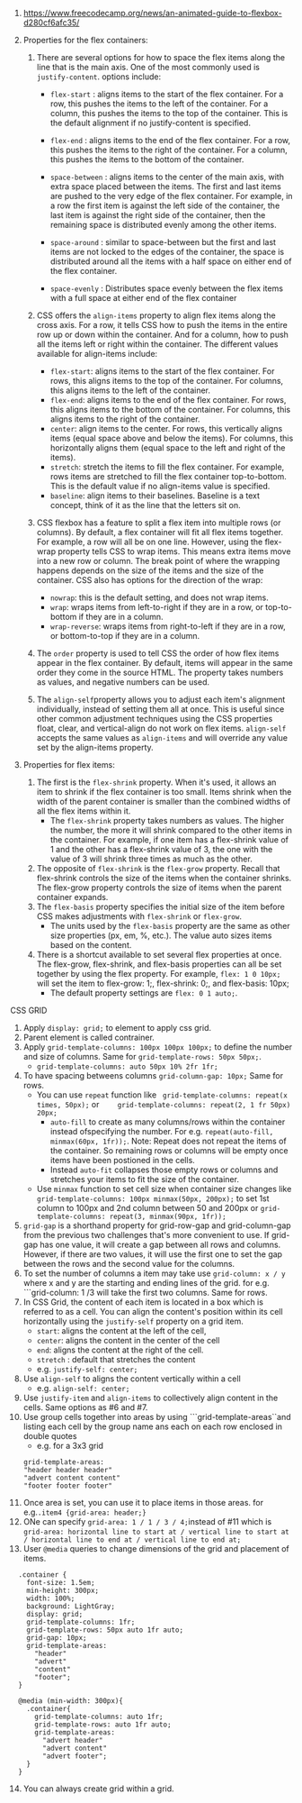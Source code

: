 
1. https://www.freecodecamp.org/news/an-animated-guide-to-flexbox-d280cf6afc35/

2. Properties for the flex containers:

    1. There are several options for how to space the flex items along the line that is the main axis. One of the most commonly used is ```justify-content```. options include:

        - ```flex-start```  : aligns items to the start of the flex container. For a row, this pushes the items to the left of the container. For a column, this pushes the items to the top of the container. This is the default alignment if no justify-content is specified.
        
        - ```flex-end```    : aligns items to the end of the flex container. For a row, this pushes the items to the right of the container. For a column, this pushes the items to the bottom of the container.
        - ```space-between```   : aligns items to the center of the main axis, with extra space placed between the items. The first and last items are pushed to the very edge of the flex container. For example, in a row the first item is against the left side of the container, the last item is against the right side of the container, then the remaining space is distributed evenly among the other items.
        - ```space-around```    : similar to space-between but the first and last items are not locked to the edges of the container, the space is distributed around all the items with a half space on either end of the flex container.
        - ```space-evenly```    : Distributes space evenly between the flex items with a full space at either end of the flex container


    2. CSS offers the ```align-items``` property to align flex items along the cross axis. For a row, it tells CSS how to push the items in the entire row up or down within the container. And for a column, how to push all the items left or right within the container. The different values available for align-items include:
        - ```flex-start```: aligns items to the start of the flex container. For rows, this aligns items to the top of the container. For columns, this aligns items to the left of the container.
        - ```flex-end```: aligns items to the end of the flex container. For rows, this aligns items to the bottom of the container. For columns, this aligns items to the right of the container.
        - ```center```: align items to the center. For rows, this vertically aligns items (equal space above and below the items). For columns, this horizontally aligns them (equal space to the left and right of the items).
        - ```stretch```: stretch the items to fill the flex container. For example, rows items are stretched to fill the flex container top-to-bottom. This is the default value if no align-items value is specified.
        - ```baseline```: align items to their baselines. Baseline is a text concept, think of it as the line that the letters sit on.

    3. CSS flexbox has a feature to split a flex item into multiple rows (or columns). By default, a flex container will fit all flex items together. For example, a row will all be on one line. However, using the flex-wrap property tells CSS to wrap items. This means extra items move into a new row or column. The break point of where the wrapping happens depends on the size of the items and the size of the container. CSS also has options for the direction of the wrap:


        - ```nowrap```: this is the default setting, and does not wrap items.
        - ```wrap```: wraps items from left-to-right if they are in a row, or top-to-bottom if they are in a column.
        - ```wrap-reverse```: wraps items from right-to-left if they are in a row, or bottom-to-top if they are in a column.
    4. The ```order``` property is used to tell CSS the order of how flex items appear in the flex container. By default, items will appear in the same order they come in the source HTML. The property takes numbers as values, and negative numbers can be used.
    5. The ```align-self```property allows you to adjust each item's alignment individually, instead of setting them all at once. This is useful since other common adjustment techniques using the CSS properties float, clear, and vertical-align do not work on flex items. ```align-self``` accepts the same values as ```align-items``` and will override any value set by the align-items property.
3. Properties for flex items:
    1. The first is the ```flex-shrink``` property. When it's used, it allows an item to shrink if the flex container is too small. Items shrink when the width of the parent container is smaller than the combined widths of all the flex items within it. 
        - The ```flex-shrink``` property takes numbers as values. The higher the number, the more it will shrink compared to the other items in the container. For example, if one item has a flex-shrink value of 1 and the other has a flex-shrink value of 3, the one with the value of 3 will shrink three times as much as the other.
    2. The opposite of ```flex-shrink``` is the ```flex-grow``` property. Recall that flex-shrink controls the size of the items when the container shrinks. The flex-grow property controls the size of items when the parent container expands.
    3. The ```flex-basis``` property specifies the initial size of the item before CSS makes adjustments with ```flex-shrink``` or ```flex-grow```. 
        - The units used by the ```flex-basis``` property are the same as other size properties (px, em, %, etc.). The value auto sizes items based on the content.
    4. There is a shortcut available to set several flex properties at once. The flex-grow, flex-shrink, and flex-basis properties can all be set together by using the flex property. For example, ```flex: 1 0 10px;``` will set the item to flex-grow: 1;, flex-shrink: 0;, and flex-basis: 10px;
        - The default property settings are ```flex: 0 1 auto;```.

CSS GRID
1. Apply ```display: grid;``` to element to apply css grid.
2. Parent element is called contrainer.
3. Apply ```grid-template-columns: 100px 100px 100px;``` to define the number and size of columns. Same for ```grid-template-rows: 50px 50px;```.
    - ```grid-template-columns: auto 50px 10% 2fr 1fr;```
4. To have spacing betweens columns ```grid-column-gap: 10px;``` Same for rows.
    - You can use ```repeat``` function like
    ``` grid-template-columns: repeat(x times, 50px);``` or ```    grid-template-columns: repeat(2, 1 fr 50px) 20px;```
        - ```auto-fill``` to create as many columns/rows within the container instead ofspecifying the number. For e.g. ```repeat(auto-fill, minmax(60px, 1fr));```. Note: Repeat does not repeat the items of the container. So remaining rows or columns will be empty once items have been postioned in the cells.
        - Instead ```auto-fit``` collapses those empty rows or columns and stretches your items to fit the size of the container.
    - Use ```minmax``` function to set cell size when container size changes like ```grid-template-columns: 100px minmax(50px, 200px);``` to set 1st column to 100px and 2nd column between 50 and 200px or ```grid-template-columns: repeat(3, minmax(90px, 1fr));```
5. ```grid-gap``` is a shorthand property for grid-row-gap and grid-column-gap from the previous two challenges that's more convenient to use. If grid-gap has one value, it will create a gap between all rows and columns. However, if there are two values, it will use the first one to set the gap between the rows and the second value for the columns.
6. To set the number of columns a item may take use ```grid-column: x / y``` where x and y are the starting and ending lines of the grid. for e.g. ```grid-column: 1 /3 will take the first two columns. Same for rows.
7. In CSS Grid, the content of each item is located in a box which is  referred to as a cell. You can align the content's position within its  cell horizontally using the ```justify-self``` property on a grid item.
    - ```start```: aligns the content at the left of the cell,
    - ```center```: aligns the content in the center of the cell
    - ```end```: aligns the content at the right of the cell.
    - ```stretch``` : default that stretches the content
    - e.g. ```justify-self: center;```
8. Use ```align-self``` to aligns the content vertically within a cell
    -   e.g. ```align-self: center;```
9. Use ```justify-item``` and ```align-items``` to collectively align content in the cells. Same options as #6 and #7.
10. Use group cells together into areas by using ```grid-template-areas``and listing each cell by the group name ans each on each row enclosed in double quotes
    - e.g.  for a 3x3 grid
    ```
    grid-template-areas:
    "header header header"
    "advert content content"
    "footer footer footer"
    ```
11. Once area is set, you can use it to place items in those areas. for e.g.```.item4 {grid-area: header;}```
12. ONe can specify ```grid-area: 1 / 1 / 3 / 4;```instead of #11 which is ```grid-area: horizontal line to start at / vertical line to start at / horizontal line to end at / vertical line to end at;```
13. User ```@media``` queries to change dimensions of the grid and placement of items.
```
  .container {
    font-size: 1.5em;
    min-height: 300px;
    width: 100%;
    background: LightGray;
    display: grid;
    grid-template-columns: 1fr;
    grid-template-rows: 50px auto 1fr auto;
    grid-gap: 10px;
    grid-template-areas:
      "header"
      "advert"
      "content"
      "footer";
  }

  @media (min-width: 300px){
    .container{
      grid-template-columns: auto 1fr;
      grid-template-rows: auto 1fr auto;
      grid-template-areas:
        "advert header"
        "advert content"
        "advert footer";
    }
  }
  ```
  14. You can always create grid within a grid.


